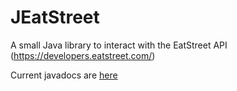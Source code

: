 # JEatStreet
A small Java library to interact with the EatStreet API (https://developers.eatstreet.com/)

Current javadocs are [here](https://smyles96.github.io/jeatstreet/index.html)
